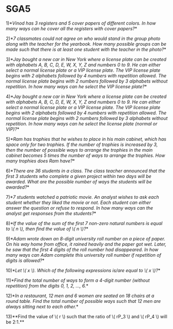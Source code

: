 # SGA5

1)\*_Vinod has 3 registers and 5 cover papers of different colors. In how many ways can he cover all the registers with cover papers?_\*

2)\*_7 classmates could not agree on who would stand in the group photo along with the teacher for the yearbook. How many possible groups can be made such that there is at least one student with the teacher in the photo?_\*

3)\*_Jay bought a new car in New York where a license plate can be created with alphabets A, B, C, D, E, W, X, Y, Z and numbers 0 to 9. He can either select a normal license plate or a VIP license plate. The VIP license plate begins with 2 alphabets followed by 4 numbers with repetition allowed. The normal license plate begins with 2 numbers followed by 3 alphabets without repetition. In how many ways can he select the VIP license plate?_\*

4)\*_Jay bought a new car in New York where a license plate can be created with alphabets A, B, C, D, E, W, X, Y, Z and numbers 0 to 9. He can either select a normal license plate or a VIP license plate. The VIP license plate begins with 2 alphabets followed by 4 numbers with repetition allowed. The normal license plate begins with 2 numbers followed by 3 alphabets without repetition. In how many ways can he select the license plate (normal or VIP)?_\*

5)\*_Ram has trophies that he wishes to place in his main cabinet, which has space only for two trophies. If the number of trophies is increased by 3, then the number of possible ways to arrange the trophies in the main cabinet becomes 5 times the number of ways to arrange the trophies. How many trophies does Ram have?_\*

6)\*_There are 36 students in a class. The class teacher announced that the first 3 students who complete a given project within two days will be awarded. What are the possible number of ways the students will be awarded?_\*

7)\*_7 students watched a patriotic movie. An analyst wishes to ask each student whether they liked the movie or not. Each student can either answer the question or refuse to respond. In how many ways can the analyst get responses from the students?_\*

8)\*_If the value of the sum of the first 7 non-zero natural numbers is equal to \\( n \\), then find the value of \\( n \\)?_\*

9)\*_Adam wrote down an 8-digit university roll number on a piece of paper. On his way home from office, it rained heavily and the paper got wet. Later, he saw that the first 4 digits of the roll number had disappeared. In how many ways can Adam complete this university roll number if repetition of digits is allowed?_\*

10)\*_Let \\( x \\). Which of the following expressions is/are equal to \\( x \\)?_\*

11)\*_Find the total number of ways to form a 4-digit number (without repetition) from the digits 0, 1, 2, ..., 6._\*

12)\*_In a restaurant, 12 men and 6 women are seated on 18 chairs at a round table. Find the total number of possible ways such that 12 men are always sitting next to each other._\*

13)\*\*Find the value of \\( r \\) such that the ratio of \\( rP_3 \\) and \\( rP_4 \\) will be 2:1.\*\*